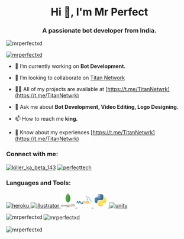 <h1 align="center">Hi 👋, I'm Mr Perfect</h1>
<h3 align="center">A passionate bot developer from India.</h3>

<p align="left"> <img src="https://komarev.com/ghpvc/?username=mrperfectxd&label=Profile%20views&color=0e75b6&style=flat" alt="mrperfectxd" /> </p>

<p align="left"> <a href="https://github.com/ryo-ma/github-profile-trophy"><img src="https://github-profile-trophy.vercel.app/?username=mrperfectxd" alt="mrperfectxd" /></a> </p>

- 🔭 I’m currently working on **Bot Development.**

- 👯 I’m looking to collaborate on [Titan Network](https://t.me/TitanNetwrk)

- 👨‍💻 All of my projects are available at [https://t.me/TitanNetwrk](https://t.me/TitanNetwrk)

- 💬 Ask me about **Bot Development, Video Editing, Logo Designing.**

- 📫 How to reach me **king.**

- 📄 Know about my experiences [https://t.me/TitanNetwrk](https://t.me/TitanNetwrk)

<h3 align="left">Connect with me:</h3>
<p align="left">
<a href="https://instagram.com/killer_ka_beta_143" target="blank"><img align="center" src="https://raw.githubusercontent.com/rahuldkjain/github-profile-readme-generator/master/src/images/icons/Social/instagram.svg" alt="killer_ka_beta_143" height="30" width="40" /></a>
<a href="https://www.youtube.com/c/perfecttech" target="blank"><img align="center" src="https://raw.githubusercontent.com/rahuldkjain/github-profile-readme-generator/master/src/images/icons/Social/youtube.svg" alt="perfecttech" height="30" width="40" /></a>
</p>

<h3 align="left">Languages and Tools:</h3>
<p align="left"> <a href="https://heroku.com" target="_blank" rel="noreferrer"> <img src="https://www.vectorlogo.zone/logos/heroku/heroku-icon.svg" alt="heroku" width="40" height="40"/> </a> <a href="https://www.adobe.com/in/products/illustrator.html" target="_blank" rel="noreferrer"> <img src="https://www.vectorlogo.zone/logos/adobe_illustrator/adobe_illustrator-icon.svg" alt="illustrator" width="40" height="40"/> </a> <a href="https://www.mongodb.com/" target="_blank" rel="noreferrer"> <img src="https://raw.githubusercontent.com/devicons/devicon/master/icons/mongodb/mongodb-original-wordmark.svg" alt="mongodb" width="40" height="40"/> </a> <a href="https://www.mysql.com/" target="_blank" rel="noreferrer"> <img src="https://raw.githubusercontent.com/devicons/devicon/master/icons/mysql/mysql-original-wordmark.svg" alt="mysql" width="40" height="40"/> </a> <a href="https://www.python.org" target="_blank" rel="noreferrer"> <img src="https://raw.githubusercontent.com/devicons/devicon/master/icons/python/python-original.svg" alt="python" width="40" height="40"/> </a> <a href="https://unity.com/" target="_blank" rel="noreferrer"> <img src="https://www.vectorlogo.zone/logos/unity3d/unity3d-icon.svg" alt="unity" width="40" height="40"/> </a> </p>

<p><img align="left" src="https://github-readme-stats.vercel.app/api/top-langs?username=mrperfectxd&show_icons=true&locale=en&layout=compact" alt="mrperfectxd" /></p>

<p>&nbsp;<img align="center" src="https://github-readme-stats.vercel.app/api?username=mrperfectxd&show_icons=true&locale=en" alt="mrperfectxd" /></p>

<p><img align="center" src="https://github-readme-streak-stats.herokuapp.com/?user=mrperfectxd&" alt="mrperfectxd" /></p>

